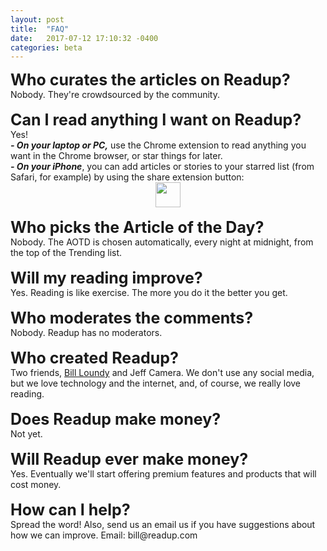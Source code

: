 ```yaml
---
layout: post
title:  "FAQ"
date:   2017-07-12 17:10:32 -0400
categories: beta
---
```

<div style="font-size:25px">
<strong>Who curates the articles on Readup?</strong>
</div>
<div>
Nobody. They're crowdsourced by the community. 
</div>
<br>
<div style="font-size:25px">
<strong>Can I read anything I want on Readup?</strong>
</div>
<div>
Yes!<br>
<strong><i>- On your laptop or PC,</i></strong> use the Chrome extension to read anything you want in the Chrome browser, or star things for later.<br>
<strong><i>- On your iPhone</i></strong>, you can add articles or stories to your starred list (from Safari, for example) by using the share extension button:</div>
<div align="middle">
<img src= "https://blog.readup.com/pics/shareicon.png" width="40px">
</div>
<br>
<div style="font-size:25px">
<strong>Who picks the Article of the Day?</strong>
</div>
<div>
Nobody. The AOTD is chosen automatically, every night at midnight, from the top of the Trending list.
</div>
<br>
<div style="font-size:25px">
<strong>Will my reading improve?</strong>
</div>
<div>
Yes. Reading is like exercise. The more you do it the better you get.
</div>
<br>
<div style="font-size:25px">
<strong>Who moderates the comments?</strong>
</div>
<div>
Nobody. Readup has no moderators.
</div>
<br>
<div style="font-size:25px">
<strong>Who created Readup?</strong>
</div>
<div>
Two friends, <a href="https://www.billloundy.com/about.html">Bill Loundy</a> and Jeff Camera. We don't use any social media, but we love technology and the internet, and, of course, we really love reading.</div>  
<br>
<div style="font-size:25px">
<strong>Does Readup make money?</strong>
</div>
<div>
Not yet.</div>
<br>
<div style="font-size:25px">
<strong>Will Readup ever make money?</strong>
</div>
<div>
Yes. Eventually we'll start offering premium features and products that will cost money.
</div>
<br>
<div style="font-size:25px">
<strong>How can I help?</strong>
</div>
<div>
Spread the word! Also, send us an email us if you have suggestions about how we can improve. Email: bill@readup.com</div>